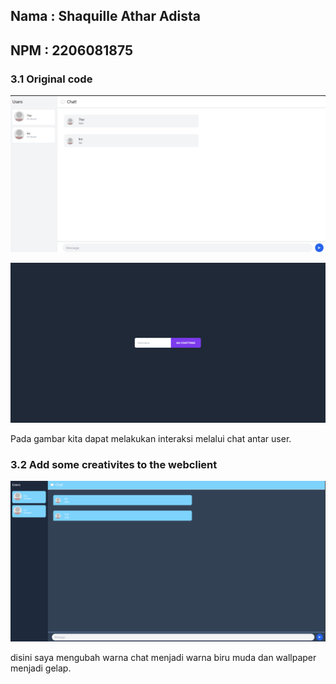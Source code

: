 ## Nama : Shaquille Athar Adista
## NPM : 2206081875

### 3.1 Original code

![alt text](img/3.1.1.png)

![alt text](img/3.1.2.png)

Pada gambar kita dapat melakukan interaksi melalui chat antar user.

### 3.2 Add some creativites to the webclient

![alt text](img/3.2.1.png)

disini saya mengubah warna chat menjadi warna biru muda dan wallpaper menjadi gelap.